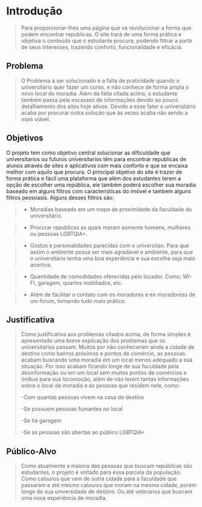 # Introdução
> Para proporcionar-lhes uma página que vá revolucionar a forma que podem encontrar republicas. O site trará de uma forma prática e objetiva o conteúdo que o estudante procura, podendo filtrar a partir de seus interesses, trazendo conforto, funcionalidade e eficácia.   

## Problema 
>O Problema a ser solucionado é a falta de praticidade quando o universitário quer fazer um curso, e não conhece de forma ampla o novo local de moradia. Além da falta citada acima, o estudante também passa pela escassez de informações devido ao pouco detalhamento dos sites hoje ativos. Devido a esse fator o universitário acaba por procurar outra solução que às vezes acaba não sendo a mais viável.  

## Objetivos
O projeto tem como objetivo central solucionar  as dificuldade que universitarios ou futuros universitarios têm para encontrar republicas de alunos através de sites e aplicativos com mais conforto e que se encaixa melhor com aquilo que procura. O principal objetivo do site é trazer de forma prática e fácil uma plataforma que além dos estudantes terem a opção de escolher uma república, ele também poderá escolher sua moradia baseado em alguns filtros com caracteristicas do imóvel e tambem alguns filtros pessoasis. Alguns desses filtros são:

>

>- Moradias baseado em um mapa de proximidade da faculdade do universitário.

>

>- Procurar republicas as quais moram somente homens, mulheres ou pessoas LGBTQIA+.

>

>- Gostos e personalidades parecidas com o universitao. Para que assim o ambiente possa ser mais agradavel e ambiente, para que o universitário tenha uma boa experiência e sua escolha seja mais acertiva.

>

>- Quantidade de comodidades oferecidas pelo locador. Como: WI-FI, garagem, quartos mobiliados, etc.

>

>- Além de facilitar o contato com os moradores e ex-moradoress de um forum, tornando tudo mais prático.

## Justificativa
>Como justificativa aos problemas citados acima, de forma simples é apresentado uma breve explicação dos problemas que os universitários passam. Muitos por não conheceram ainda a cidade de destino como bairros próximos e pontos de comércio, as pessoas acabam buscando uma moradia em um local menos adequado a sua situação. Por isso acabam ficando longe de sua faculdade pela desinformação ou em um local sem muitos pontos de comércios e ônibus para sua locomoção, além de não terem tantas informações sobre o local de moradia e as pessoas que residem nele, como:  
>
>-Com quantas pessoas vivem na casa de destino 
>
>-Se possuem pessoas fumantes no local 
>
>-Se há garagem 
>
>-Se as pessoas são abertas ao público LGBTQIA+ 

## Público-Alvo
>Como atualmente a maioria das pessoas que buscam repúblicas são estudantes, o projeto é voltado para essa parcela da população. Como calouros que vem de outra cidade para a faculdade que passaram e até mesmo calouros que moram na mesma cidade, porém longe de sua universidade de destino. Ou até veteranos que buscam uma nova experiência de moradia. 

 
